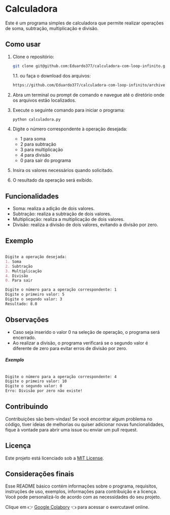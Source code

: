 # Calculadora

Este é um programa simples de calculadora que permite realizar operações de soma, subtração, multiplicação e divisão.

## Como usar

1. Clone o repositório:

   ```bash
   git clone git@github.com:Eduardo377/calculadora-com-loop-infinito.git
   ```

    1.1. ou faça o download dos arquivos:

   ```bash
   https://github.com/Eduardo377/calculadora-com-loop-infinito/archive/refs/heads/main.zip
   ```

2. Abra um terminal ou prompt de comando e navegue até o diretório onde os arquivos estão localizados.

3. Execute o seguinte comando para iniciar o programa:

   ```bash
   python calculadora.py
   ```
4. Digite o número correspondente à operação desejada:
   - 1 para soma
   - 2 para subtração
   - 3 para multiplicação
   - 4 para divisão
    - 0 para sair do programa

5. Insira os valores necessários quando solicitado.
6. O resultado da operação será exibido.

## Funcionalidades

- Soma: realiza a adição de dois valores.
- Subtração: realiza a subtração de dois valores.
- Multiplicação: realiza a multiplicação de dois valores.
- Divisão: realiza a divisão de dois valores, evitando a divisão por zero.

## Exemplo

```markdown

Digite a operação desejada:
1. Soma
2. Subtração
3. Multiplicação
4. Divisão
0. Para sair

Digite o número para a operação correspondente: 1
Digite o primeiro valor: 5
Digite o segundo valor: 3
Resultado: 8.0

```

## Observações

- Caso seja inserido o valor 0 na seleção de operação, o programa será encerrado.
- Ao realizar a divisão, o programa verificará se o segundo valor é diferente de zero para evitar erros de divisão por zero.

##### Exemplo

```markdown

Digite o número para a operação correspondente: 4
Digite o primeiro valor: 10
Digite o segundo valor: 0
Erro: Divisão por zero não existe!

```

## Contribuindo

Contribuições são bem-vindas! Se você encontrar algum problema no código, tiver ideias de melhorias ou quiser adicionar novas funcionalidades, fique à vontade para abrir uma issue ou enviar um pull request.

## Licença

Este projeto está licenciado sob a [MIT License](LICENSE).

## Considerações finais

Esse README básico contém informações sobre o programa, requisitos, instruções de uso, exemplos, informações para contribuição e a licença. Você pode personalizá-lo de acordo com as necessidades do seu projeto.

Clique em 👉 [Google Colabory](https://colab.research.google.com/drive/1rBB77gBmggIZZTuN1BbpUXjIHdt3wI6p?usp=sharing) 👈 para acessar o exercutavel online.
